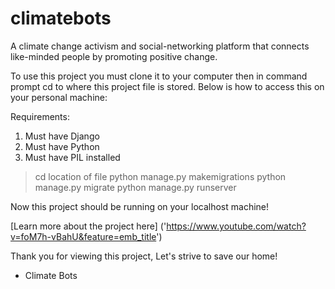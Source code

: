 # climatebots
A climate change activism and social-networking platform that connects like-minded people by promoting positive change.

To use this project you must clone it to your computer then in command prompt cd to where this project file is stored. Below is how to access this on your personal machine:

Requirements:
1. Must have Django
2. Must have Python
3. Must have PIL installed

> cd location of file
>python manage.py makemigrations
> python manage.py migrate
> python manage.py runserver

Now this project should be running on your localhost machine!

[Learn more about the project here] ('https://www.youtube.com/watch?v=foM7h-vBahU&feature=emb_title')


Thank you for viewing this project, Let's strive to save our home!

- Climate Bots
